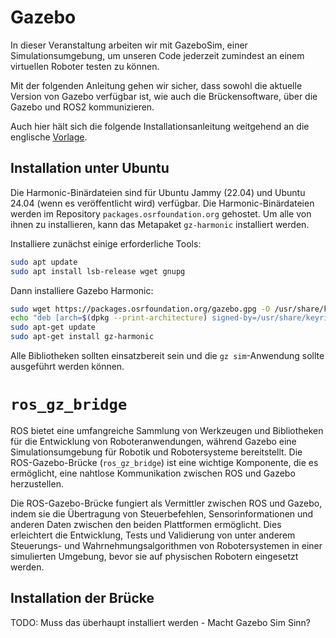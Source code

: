 # Gazebo

In dieser Veranstaltung arbeiten wir mit GazeboSim, einer Simulationsumgebung, um unseren Code jederzeit zumindest an einem virtuellen Roboter testen zu können.

Mit der folgenden Anleitung gehen wir sicher, dass sowohl die aktuelle Version von Gazebo verfügbar ist, wie auch die Brückensoftware, über die Gazebo und ROS2 kommunizieren. 

Auch hier hält sich die folgende Installationsanleitung weitgehend an die englische [Vorlage](https://gazebosim.org/docs/harmonic/install).

## Installation unter Ubuntu

Die Harmonic-Binärdateien sind für Ubuntu Jammy (22.04) und Ubuntu 24.04 (wenn es veröffentlicht wird) verfügbar. Die Harmonic-Binärdateien werden im Repository `packages.osrfoundation.org` gehostet. Um alle von ihnen zu installieren, kann das Metapaket `gz-harmonic` installiert werden.

Installiere zunächst einige erforderliche Tools:

```bash
sudo apt update
sudo apt install lsb-release wget gnupg
```

Dann installiere Gazebo Harmonic:


```bash
sudo wget https://packages.osrfoundation.org/gazebo.gpg -O /usr/share/keyrings/pkgs-osrf-archive-keyring.gpg
echo "deb [arch=$(dpkg --print-architecture) signed-by=/usr/share/keyrings/pkgs-osrf-archive-keyring.gpg] http://packages.osrfoundation.org/gazebo/ubuntu-stable $(lsb_release -cs) main" | sudo tee /etc/apt/sources.list.d/gazebo-stable.list > /dev/null
sudo apt-get update
sudo apt-get install gz-harmonic
```

Alle Bibliotheken sollten einsatzbereit sein und die `gz sim`-Anwendung sollte ausgeführt werden können.

# `ros_gz_bridge`

ROS bietet eine umfangreiche Sammlung von Werkzeugen und Bibliotheken für die Entwicklung von Roboteranwendungen, während Gazebo eine Simulationsumgebung für Robotik und Robotersysteme bereitstellt. Die ROS-Gazebo-Brücke (`ros_gz_bridge`) ist eine wichtige Komponente, die es ermöglicht, eine nahtlose Kommunikation zwischen ROS und Gazebo herzustellen.

Die ROS-Gazebo-Brücke fungiert als Vermittler zwischen ROS und Gazebo, indem sie die Übertragung von Steuerbefehlen, Sensorinformationen und anderen Daten zwischen den beiden Plattformen ermöglicht. Dies erleichtert die Entwicklung, Tests und Validierung von unter anderem Steuerungs- und Wahrnehmungsalgorithmen von Robotersystemen in einer simulierten Umgebung, bevor sie auf physischen Robotern eingesetzt werden.

## Installation der Brücke

TODO: Muss das überhaupt installiert werden - Macht Gazebo Sim Sinn?
